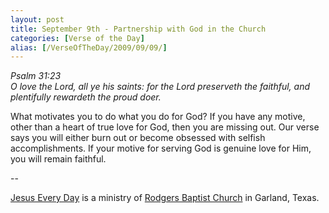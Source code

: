 ```yaml
---
layout: post
title: September 9th - Partnership with God in the Church
categories: [Verse of the Day]
alias: [/VerseOfTheDay/2009/09/09/]
---
```


_Psalm 31:23  
O love the Lord, all ye his saints: for the Lord preserveth the
faithful, and plentifully rewardeth the proud doer._

What motivates you to do what you do for God? If you have any
motive, other than a heart of true love for God, then you are missing
out. Our verse says you will either burn out or become obsessed with
selfish accomplishments. If your motive for serving God is genuine
love for Him, you will remain faithful.

 --

<a href=http://jesuseveryday.net>Jesus Every Day</a> is a ministry of <a href=http://rodgersbaptist.net>Rodgers Baptist Church</a> in Garland, Texas.
